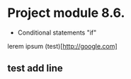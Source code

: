 # Project module 8.6.
- Conditional statements "if"

lerem ipsum
(test)[http://google.com]

## test add line
